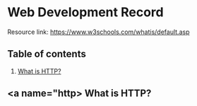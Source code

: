 # Web Development Record
Resource link: https://www.w3schools.com/whatis/default.asp

## Table of contents
1. [What is HTTP?](##http)



## <a name="http> What is HTTP? </a>

